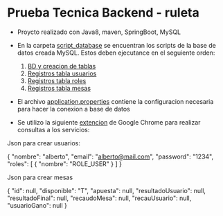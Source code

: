 # Prueba Tecnica Backend - ruleta

- Proycto realizado con Java8, maven, SpringBoot, MySQL

- En la carpeta [script_database](script_database) se encuentran los scripts de la base de datos creada MySQL. Estos deben ejecutance en el seguiente orden:
  
    1. [BD y creacion de tablas](script_database/script_ruleta_schema.sql)
    2. [Registros tabla usuarios](script_database/ruleta_usuarios.sql)
    3. [Registros tabla roles](script_database/ruleta_roles.sql) 
    4. [Registros tabla mesas](script_database/ruleta_mesas.sql)
    
- El archivo [application.properties](src/main/resources/application.properties) contiene la configuracion necesaria para hacer la conexion a base de datos

- Se utilizo la siguiente [extencion](chrome-extension://aejoelaoggembcahagimdiliamlcdmfm/index.html#requests) de Google Chrome para realizar consultas a los servicios:

Json para crear usuarios:

{
  "nombre": "alberto",
  "email": "alberto@mail.com",
  "password": "1234",
  "roles": [
    {
      "nombre": "ROLE_USER"
    }
  ]	
}





Json para crear mesas

{
"id": null,
"disponible": "T",
"apuesta": null,
"resultadoUsuario": null,
"resultadoFinal": null,
"recaudoMesa": null,
"recauUsuario": null,
"usuarioGano": null
}
